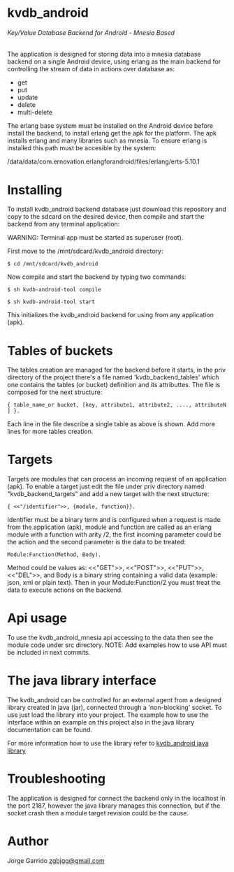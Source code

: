 kvdb_android
============

###### Key/Value Database Backend for Android - Mnesia Based


The application is designed for storing data into a mnesia database backend on a single Android device, using erlang
as the main backend for controlling the stream of data in actions over database as:

  * get
  * put
  * update
  * delete
  * multi-delete

The erlang base system must be installed on the Android device before install the backend, to install erlang get the apk for the platform. The apk installs erlang and many libraries such as mnesia.
To ensure erlang is installed this path must be accesible by the system:

  /data/data/com.ernovation.erlangforandroid/files/erlang/erts-5.10.1

Installing
==========

To install kvdb_android backend database just download this repository and copy to the sdcard on the desired device, then compile and start the backend from any terminal application:

WARNING: Terminal app must be started as superuser (root).

First move to the /mnt/sdcard/kvdb_android directory:

	$ cd /mnt/sdcard/kvdb_android
	
Now compile and start the backend by typing two commands:

	$ sh kvdb-android-tool compile
	
	$ sh kvdb-android-tool start
	
This initializes the kvdb_android backend for using from any application (apk).


Tables of buckets
==================

The tables creation are managed for the backend before it starts, in the priv directory of the project there's a file named 'kvdb_backend_tables' which one contains the tables (or bucket) definition and its attributtes.
The file is composed for the next structure:

	{ table_name_or bucket, [key, attribute1, attribute2, ...., attributeN ] }.

Each line in the file describe a single table as above is shown. Add more lines for more tables creation.


Targets
=======

Targets are modules that can process an incoming request of an application (apk). To enable a target just edit the file under priv directory named "kvdb_backend_targets" and add a new target with the next structure:

	{ <<"/identifier">>, {module, function}}.
	
Identifier must be a binary term and is configured when a request is made from the application (apk), module and function are called as an erlang module with a function with arity /2, the first incoming parameter could be the action and the second parameter is the data to be treated:

	Module:Function(Method, Body).
	
Method could be values as: <<"GET">>, <<"POST">>, <<"PUT">>, <<"DEL">>, and Body is a binary string containing a valid data (example: json, xml or plain text).
Then in your Module:Function/2 you must treat the data to execute actions on the backend.


Api usage
=========

To use the kvdb_android_mnesia api accessing to the data then see the module code under src directory.
NOTE: Add examples how to use API must be included in next commits.

The java library interface
===========================

The kvdb_android can be controlled for an external agent from a designed library created in java (jar), connected through a 'non-blocking' socket. To use just load the library into your project.
The example how to use the interface within an example on this project also in the java library documentation can be found.

For more information how to use the library refer to [kvdb_android java library](https://github.com/zgbjgg/kvdb_android_java_lib)


Troubleshooting
===============

The application is designed for connect the backend only in the localhost in the port 2187, however the java library manages this connection, but if the socket crash then a module target revision could be the cause.

Author
======

Jorge Garrido <zgbjgg@gmail.com>





